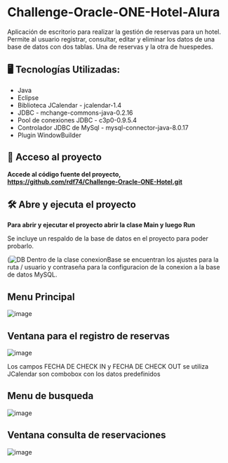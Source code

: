 # Challenge-Oracle-ONE-Hotel-Alura
Aplicación de escritorio para realizar la gestión de reservas para un hotel. 
Permite al usuario registrar, consultar, editar y eliminar los datos de una base de datos con dos tablas. Una de reservas y la otra de huespedes.


## 🖥️  Tecnologías Utilizadas:

- Java
- Eclipse
- Biblioteca JCalendar - jcalendar-1.4
- JDBC - mchange-commons-java-0.2.16
- Pool de conexiones JDBC - c3p0-0.9.5.4
- Controlador JDBC de MySql - mysql-connector-java-8.0.17
- Plugin WindowBuilder

## 📁 Acceso al proyecto

**Accede al código fuente del proyecto, https://github.com/rdf74/Challenge-Oracle-ONE-Hotel.git**

## 🛠️ Abre y ejecuta el proyecto

**Para abrir y ejecutar el proyecto abrir la clase Main y luego Run**

Se incluye un respaldo de la base de datos en el proyecto para poder probarlo. 


(![DB](https://github.com/rdf74/Challenge-Oracle-ONE-Hotel/assets/130192004/31adf81c-2cac-4d22-9aa4-59ccd110cb8d)
Dentro de la clase conexionBase se encuentran los ajustes para la ruta / usuario y contraseña para la configuracion de la conexion a la base de datos MySQL.

## Menu Principal 
![image]()
## Ventana para el registro de reservas
![image]()

Los campos FECHA DE CHECK IN y FECHA DE CHECK OUT se utiliza JCalendar
son combobox con los datos predefinidos
## Menu de busqueda 
![image]()
## Ventana consulta de reservaciones 
![image]()
